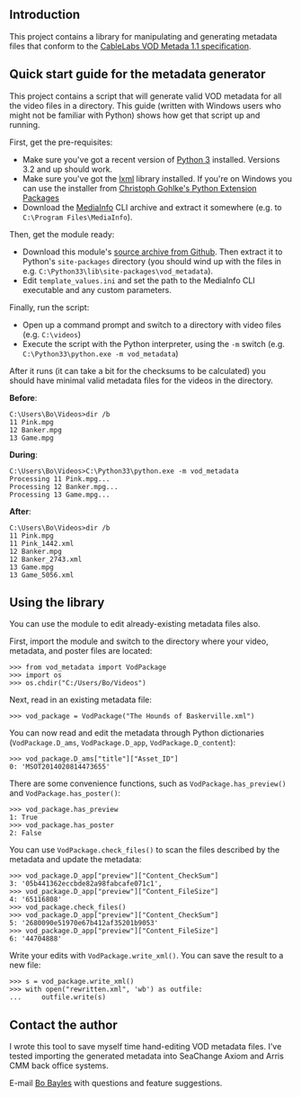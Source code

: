 ## Introduction
This project contains a library for manipulating and generating metadata files
that conform to the [CableLabs VOD Metada 1.1 specification](http://cablelabs.com/specification/cablelabs-video-on-demand-content-specification-version-1-1/).

## Quick start guide for the metadata generator
This project contains a script that will generate valid VOD metadata for all the
video files in a directory. This guide (written with Windows users who might
not be familiar with Python) shows how get that script up and running.

First, get the pre-requisites:
* Make sure you've got a recent version of [Python 3](http://python.org) installed. Versions 3.2 and up should work.
* Make sure you've got the [lxml](http://lxml.de) library installed. If you're on Windows you can use the installer from [Christoph Gohlke's Python Extension Packages](http://www.lfd.uci.edu/~gohlke/pythonlibs/#lxml)
* Download the [MediaInfo](http://mediaarea.net/en/MediaInfo) CLI archive and extract it somewhere (e.g. to `C:\Program Files\MediaInfo`).

Then, get the module ready:
* Download this module's [source archive from Github](http://github.com/bbayles/vod_metadata/zipball/master/). Then extract it to Python's `site-packages` directory (you should wind up with the files in e.g. `C:\Python33\lib\site-packages\vod_metadata`).
* Edit `template_values.ini` and set the path to the MediaInfo CLI executable and any custom parameters.

Finally, run the script:
* Open up a command prompt and switch to a directory with video files (e.g. `C:\videos`)
* Execute the script with the Python interpreter, using the `-m` switch (e.g. `C:\Python33\python.exe -m vod_metadata`)

After it runs (it can take a bit for the checksums to be calculated) you should have minimal valid metadata files for the videos in the directory.

**Before**:
```
C:\Users\Bo\Videos>dir /b
11 Pink.mpg
12 Banker.mpg
13 Game.mpg
```

**During**:
```
C:\Users\Bo\Videos>C:\Python33\python.exe -m vod_metadata
Processing 11 Pink.mpg...
Processing 12 Banker.mpg...
Processing 13 Game.mpg...
```

**After**:
```
C:\Users\Bo\Videos>dir /b
11 Pink.mpg
11 Pink_1442.xml
12 Banker.mpg
12 Banker_2743.xml
13 Game.mpg
13 Game_5056.xml
```

## Using the library
You can use the module to edit already-existing metadata files also.

First, import the module and switch to the directory where your video, metadata, and poster files are located:
```
>>> from vod_metadata import VodPackage
>>> import os
>>> os.chdir("C:/Users/Bo/Videos")
```

Next, read in an existing metadata file:
```
>>> vod_package = VodPackage("The Hounds of Baskerville.xml")
```

You can now read and edit the metadata through Python dictionaries (`VodPackage.D_ams`, `VodPackage.D_app`, `VodPackage.D_content`):
```
>>> vod_package.D_ams["title"]["Asset_ID"]
0: 'MSOT2014020814473655'
```

There are some convenience functions, such as `VodPackage.has_preview()` and `VodPackage.has_poster()`:
```
>>> vod_package.has_preview
1: True
>>> vod_package.has_poster
2: False
```

You can use `VodPackage.check_files()` to scan the files described by the metadata and update the metadata:
```
>>> vod_package.D_app["preview"]["Content_CheckSum"]
3: '05b441362eccbde82a98fabcafe071c1',
>>> vod_package.D_app["preview"]["Content_FileSize"]
4: '65116808'
>>> vod_package.check_files()
>>> vod_package.D_app["preview"]["Content_CheckSum"]
5: '2680090e51970e67b412af35201b9053'
>>> vod_package.D_app["preview"]["Content_FileSize"]
6: '44704888'
```

Write your edits with `VodPackage.write_xml()`. You can save the result to a new file:
```
>>> s = vod_package.write_xml()
>>> with open("rewritten.xml", 'wb') as outfile:
...     outfile.write(s)
```

## Contact the author
I wrote this tool to save myself time hand-editing VOD metadata files.
I've tested importing the generated metadata into SeaChange Axiom and Arris CMM
back office systems.

E-mail [Bo Bayles](bbayles+github@gmail.com) with questions and feature suggestions.
